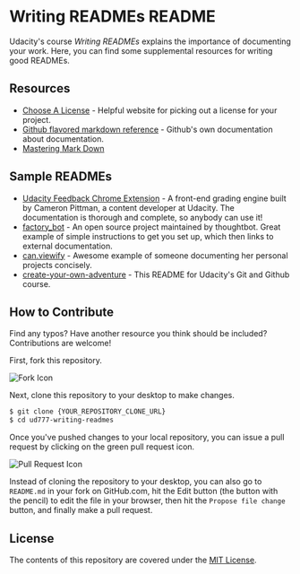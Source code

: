 # Writing READMEs README

Udacity's course _Writing READMEs_ explains the importance of documenting your work. Here, you can find some supplemental resources for writing good READMEs.

## Resources

* [Choose A License](http://choosealicense.com/) - Helpful website for picking out a license for your project.
* [Github flavored markdown reference](https://help.github.com/categories/writing-on-github/) - Github's own documentation about documentation.
* [Mastering Mark Down](https://guides.github.com/features/mastering-markdown/)

## Sample READMEs

* [Udacity Feedback Chrome Extension](https://github.com/udacity/frontend-grading-engine) - A front-end grading engine built by Cameron Pittman, a content developer at Udacity. The documentation is thorough and complete, so anybody can use it!
* [factory_bot](https://github.com/thoughtbot/factory_bot) - An open source project maintained by thoughtbot. Great example of simple instructions to get you set up, which then links to external documentation.
* [can.viewify](https://github.com/zkat/can.viewify) - Awesome example of someone documenting her personal projects concisely.
* [create-your-own-adventure](https://github.com/udacity/create-your-own-adventure) - This README for Udacity's Git and Github course.

## How to Contribute

Find any typos? Have another resource you think should be included? Contributions are welcome!

First, fork this repository.

![Fork Icon](images/fork-icon.png)

Next, clone this repository to your desktop to make changes.

```sh
$ git clone {YOUR_REPOSITORY_CLONE_URL}
$ cd ud777-writing-readmes
```

Once you've pushed changes to your local repository, you can issue a pull request by clicking on the green pull request icon.

![Pull Request Icon](images/pull-request-icon.png)

Instead of cloning the repository to your desktop, you can also go to `README.md` in your fork on GitHub.com, hit the Edit button (the button with the pencil) to edit the file in your browser, then hit the `Propose file change` button, and finally make a pull request. 

## License

The contents of this repository are covered under the [MIT License](LICENSE).
